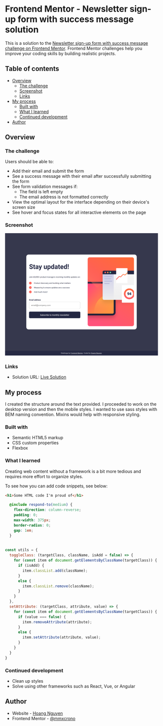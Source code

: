 # Frontend Mentor - Newsletter sign-up form with success message solution

This is a solution to the [Newsletter sign-up form with success message challenge on Frontend Mentor](https://www.frontendmentor.io/challenges/newsletter-signup-form-with-success-message-3FC1AZbNrv). Frontend Mentor challenges help you improve your coding skills by building realistic projects. 

## Table of contents

- [Overview](#overview)
  - [The challenge](#the-challenge)
  - [Screenshot](#screenshot)
  - [Links](#links)
- [My process](#my-process)
  - [Built with](#built-with)
  - [What I learned](#what-i-learned)
  - [Continued development](#continued-development)
- [Author](#author)

## Overview

### The challenge

Users should be able to:

- Add their email and submit the form
- See a success message with their email after successfully submitting the form
- See form validation messages if:
  - The field is left empty
  - The email address is not formatted correctly
- View the optimal layout for the interface depending on their device's screen size
- See hover and focus states for all interactive elements on the page

### Screenshot

![Screenshot](./design/screenshot.png)

### Links

- Solution URL: [Live Solution](https://mmxcrono.github.io/newsletter-sign-up-with-success-message/)

## My process

I created the structure around the text provided. I proceeded to work on the desktop version and then the mobile styles.
I wanted to use sass styles with BEM naming convention. Mixins would help with responsive styling.

### Built with

- Semantic HTML5 markup
- CSS custom properties
- Flexbox

### What I learned

Creating web content without a framework is a bit more tedious and requires more effort to organize styles.

To see how you can add code snippets, see below:

```html
<h1>Some HTML code I'm proud of</h1>
```
```scss
  @include respond-to(medium) {
    flex-direction: column-reverse;
    padding: 0;
    max-width: 375px;
    border-radius: 0;
    gap: 1em;
  }
```

```js

const utils = {
  toggleClass: (targetClass, className, isAdd = false) => {
    for (const item of document.getElementsByClassName(targetClass)) {
      if (isAdd) {
        item.classList.add(className);
      }
      else {
        item.classList.remove(className);
      }
    }
  },
  setAttribute: (targetClass, attribute, value) => {
    for (const item of document.getElementsByClassName(targetClass)) {
      if (value === false) {
        item.removeAttribute(attribute);
      }
      else {
        item.setAttribute(attribute, value);
      }
    }
  }
}
```
### Continued development

- Clean up styles
- Solve using other frameworks such as React, Vue, or Angular

## Author

- Website - [Hoang Nguyen](https://mmxcrono.github.io)
- Frontend Mentor - [@mmxcrono](https://www.frontendmentor.io/profile/mmxcrono)
